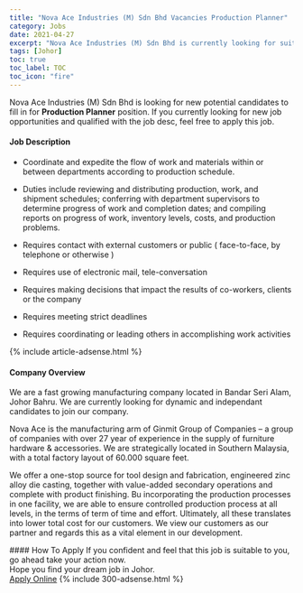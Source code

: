 ```yaml
---
title: "Nova Ace Industries (M) Sdn Bhd Vacancies Production Planner" 
category: Jobs 
date: 2021-04-27 
excerpt: "Nova Ace Industries (M) Sdn Bhd is currently looking for suitable person to fill in the Production Planner which based in Johor" 
tags: [Johor] 
toc: true 
toc_label: TOC 
toc_icon: "fire" 
--- 
```


<p>Nova Ace Industries (M) Sdn Bhd is looking for new potential candidates to fill in for <b>Production Planner</b> position. If you currently looking for new job opportunities and qualified with the job desc, feel free to apply this job.
</p><div><div><h4>Job Description</h4></div><div><div><span><div><ul><li><span>Coordinate and expedite the flow of work and materials within or between departments according to production schedule.</span></li></ul><ul><li><span>Duties include reviewing and distributing production, work, and shipment schedules; conferring with department supervisors to determine progress of work and completion dates; and compiling reports on progress of work, inventory levels, costs, and production problems.</span></li></ul><ul><li><span>Requires contact with external customers or public ( face-to-face, by telephone or otherwise )</span></li></ul><ul><li><span>Requires use of electronic mail, tele-conversation</span></li></ul><ul><li><span>Requires making decisions that impact the results of co-workers, clients or the company</span></li></ul><ul><li><span>Requires meeting strict deadlines</span></li></ul><ul><li><span>Requires coordinating or leading others in accomplishing work activities</span></li></ul></div></span></div></div></div> 
{% include article-adsense.html %} 
<div><div><h4>Company Overview</h4></div><div><div><span><div><p>We are a fast growing manufacturing company located in Bandar Seri Alam, Johor Bahru. We are currently looking for dynamic and independant candidates to join our company.</p><p>Nova Ace is the manufacturing arm of Ginmit Group of Companies &#8211; a group of companies with over 27 year of experience in the supply of furniture hardware &amp; accessories. We are strategically located in Southern Malaysia, with a total factory layout of 60.000 square feet.</p><p>We offer a one-stop source for tool design and fabrication, engineered zinc alloy die casting, together with value-added secondary operations and complete with product finishing. Bu incorporating the production processes in one facility, we are able to ensure controlled production process at all levels, in the terms of term of time and effort. Ultimately, all these translates into lower total cost for our customers. We view our customers as our partner and regards this as a vital element in our development.</p></div></span></div></div></div> 
#### How To Apply 
If you confident and feel that this job is suitable to you, go ahead take your action now. <br/> 
Hope you find your dream job in Johor. <br/> 
<a href="https://www.jobstreet.com.my/en/job/production-planner-4550548?jobId=jobstreet-my-job-4550548&" class="btn btn--info" target="_blank" rel="nofollow noopenner">Apply Online</a> 
{% include 300-adsense.html %} 